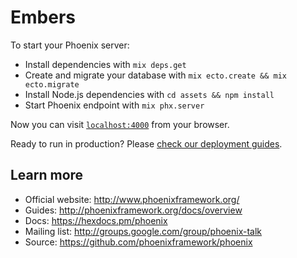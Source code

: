 # Embers

To start your Phoenix server:

- Install dependencies with `mix deps.get`
- Create and migrate your database with `mix ecto.create && mix ecto.migrate`
- Install Node.js dependencies with `cd assets && npm install`
- Start Phoenix endpoint with `mix phx.server`

Now you can visit [`localhost:4000`](http://localhost:4000) from your browser.

Ready to run in production? Please [check our deployment guides](http://www.phoenixframework.org/docs/deployment).

## Learn more

- Official website: <http://www.phoenixframework.org/>
- Guides: <http://phoenixframework.org/docs/overview>
- Docs: <https://hexdocs.pm/phoenix>
- Mailing list: <http://groups.google.com/group/phoenix-talk>
- Source: <https://github.com/phoenixframework/phoenix>
